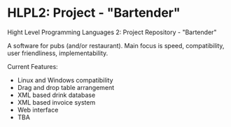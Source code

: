 # HLPL2: Project - "Bartender"
Hight Level Programming Languages 2: Project Repository - "Bartender"

A software for pubs (and/or restaurant). Main focus is speed, compatibility, user friendliness, implementability.

Current Features:
- Linux and Windows compatibility
- Drag and drop table arrangement
- XML based drink database
- XML based invoice system
- Web interface
- TBA
